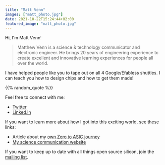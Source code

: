 ```yaml
---
title: "Matt Venn"
images: ["matt_photo.jpg"]
date: 2021-10-22T15:24:44+02:00
featured_image: "matt_photo.jpg"
---
```


Hi, I'm Matt Venn!

> Matthew Venn is a science & technology communicator and electronic engineer. He brings 20 years of engineering experience to create excellent and innovative learning experiences for people all over the world.

I have helped people like you to tape out on all 4 Google/Efabless shuttles. I can teach you how to design chips and how to get them made!

{{% random_quote %}}

Feel free to connect with me:

* [Twitter](https://twitter.com/matthewvenn)
* [Linked.in](https://www.linkedin.com/in/matt-venn/)

If you want to learn more about how I got into this exciting world, see these links:

* Article about my [own Zero to ASIC journey](/post/my_zero_to_asic_journey/)
* [My science communication website](https://www.mattvenn.net)

If you want to keep up to date with all things open source silicon, join the [mailing list](/newsletter).
